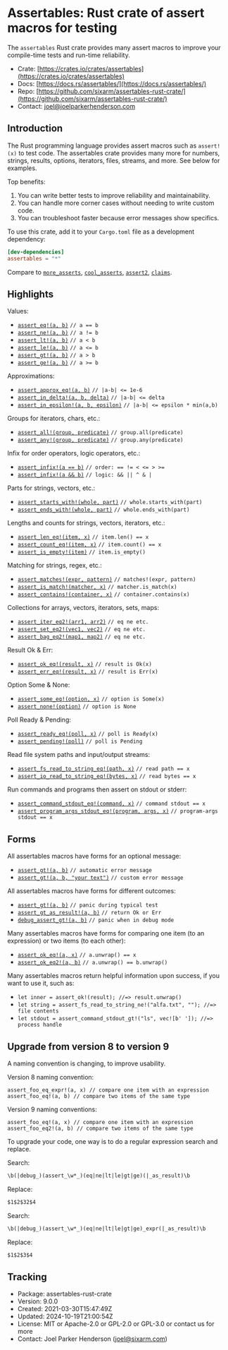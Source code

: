 # Assertables: Rust crate of assert macros for testing

The `assertables` Rust crate provides many assert macros to improve your
compile-time tests and run-time reliability.

* Crate: [https://crates.io/crates/assertables](https://crates.io/crates/assertables)
* Docs: [https://docs.rs/assertables/](https://docs.rs/assertables/)
* Repo: [https://github.com/sixarm/assertables-rust-crate/](https://github.com/sixarm/assertables-rust-crate/)
* Contact: [joel@joelparkerhenderson.com](mailto:joel@joelparkerhenderson.com)


## Introduction

The Rust programming language provides assert macros such as `assert!(x)` to
test code. The assertables crate provides many more for numbers, strings,
results, options, iterators, files, streams, and more. See below for examples.

Top benefits:

1. You can write better tests to improve reliability and maintainability.
2. You can handle more corner cases without needing to write custom code.
3. You can troubleshoot faster because error messages show specifics.

To use this crate, add it to your `Cargo.toml` file as a development dependency:

```toml
[dev-dependencies]
assertables = "*"
```

Compare to
    [`more_asserts`](https://crates.io/crates/more_asserts),
    [`cool_asserts`](https://crates.io/crates/cool_asserts),
    [`assert2`](https://crates.io/crates/assert2),
    [`claims`](https://crates.io/crates/claims).

## Highlights

Values:

* [`assert_eq!(a, b)`](https://docs.rs/assertables/9.0.0/assertables/assert_eq) `// a == b`
* [`assert_ne!(a, b)`](https://docs.rs/assertables/9.0.0/assertables/assert_ne) `// a != b`
* [`assert_lt!(a, b)`](https://docs.rs/assertables/9.0.0/assertables/assert_lt) `// a < b`
* [`assert_le!(a, b)`](https://docs.rs/assertables/9.0.0/assertables/assert_le) `// a <= b`
* [`assert_gt!(a, b)`](https://docs.rs/assertables/9.0.0/assertables/assert_gt) `// a > b`
* [`assert_ge!(a, b)`](https://docs.rs/assertables/9.0.0/assertables/assert_ge) `// a >= b`

Approximations:

* [`assert_approx_eq!(a, b)`](https://docs.rs/assertables/9.0.0/assertables/assert_approx/assert_approx_eq) `// |a-b| <= 1e-6`
* [`assert_in_delta!(a, b, delta)`](https://docs.rs/assertables/9.0.0/assertables/assert_in/assert_in_delta) `// |a-b| <= delta`
* [`assert_in_epsilon!(a, b, epsilon)`](https://docs.rs/assertables/9.0.0/assertables/assert_in/assert_in_epsilon) `// |a-b| <= epsilon * min(a,b)`

Groups for iterators, chars, etc.:

* [`assert_all!(group, predicate)`](https://docs.rs/assertables/9.0.0/assertables/assert_all) `// group.all(predicate)`
* [`assert_any!(group, predicate)`](https://docs.rs/assertables/9.0.0/assertables/assert_any) `// group.any(predicate)`

Infix for order operators, logic operators, etc.:

* [`assert_infix!(a == b)`](https://docs.rs/assertables/9.0.0/assertables/assert_infix) `// order: == != < <= > >=`
* [`assert_infix!(a && b)`](https://docs.rs/assertables/9.0.0/assertables/assert_infix) `// logic: && || ^ & |`

Parts for strings, vectors, etc.:

* [`assert_starts_with!(whole, part)`](https://docs.rs/assertables/9.0.0/assertables/assert_starts_with) `// whole.starts_with(part)`
* [`assert_ends_with!(whole, part)`](https://docs.rs/assertables/9.0.0/assertables/assert_ends_with) `// whole.ends_with(part)`

Lengths and counts for strings, vectors, iterators, etc.:

* [`assert_len_eq!(item, x)`](https://docs.rs/assertables/9.0.0/assertables/assert_len/assert_len_eq) `// item.len() == x`
* [`assert_count_eq!(item, x)`](https://docs.rs/assertables/9.0.0/assertables/assert_count/assert_count_eq) `// item.count() == x`
* [`assert_is_empty!(item)`](https://docs.rs/assertables/9.0.0/assertables/assert_is_empty/assert_is_empty) `// item.is_empty()`

Matching for strings, regex, etc.:

* [`assert_matches!(expr, pattern)`](https://docs.rs/assertables/9.0.0/assertables/assert_matches) `// matches!(expr, pattern)`
* [`assert_is_match!(matcher, x)`](https://docs.rs/assertables/9.0.0/assertables/assert_is_match) `// matcher.is_match(x)`
* [`assert_contains!(container, x)`](https://docs.rs/assertables/9.0.0/assertables/assert_contains) `// container.contains(x)`

Collections for arrays, vectors, iterators, sets, maps:

* [`assert_iter_eq2!(arr1, arr2)`](https://docs.rs/assertables/9.0.0/assertables/assert_iter) `// eq ne etc.`
* [`assert_set_eq2!(vec1, vec2)`](https://docs.rs/assertables/9.0.0/assertables/assert_set) `// eq ne etc.`
* [`assert_bag_eq2!(map1, map2)`](https://docs.rs/assertables/9.0.0/assertables/assert_bag) `// eq ne etc.`

Result Ok & Err:

* [`assert_ok_eq!(result, x)`](https://docs.rs/assertables/9.0.0/assertables/assert_ok/assert_ok_eq) `// result is Ok(x)`
* [`assert_err_eq!(result, x)`](https://docs.rs/assertables/9.0.0/assertables/assert_err/assert_err_eq) `// result is Err(x)`

Option Some & None:

* [`assert_some_eq!(option, x)`](https://docs.rs/assertables/9.0.0/assertables/assert_some/assert_some_eq) `// option is Some(x)`
* [`assert_none!(option)`](https://docs.rs/assertables/9.0.0/assertables/assert_none/assert_none) `// option is None`

Poll Ready & Pending:

* [`assert_ready_eq!(poll, x)`](https://docs.rs/assertables/9.0.0/assertables/assert_ready/assert_ready_eq) `// poll is Ready(x)`
* [`assert_pending!(poll)`](https://docs.rs/assertables/9.0.0/assertables/assert_pending/assert_pending) `// poll is Pending`

Read file system paths and input/output streams:

* [`assert_fs_read_to_string_eq!(path, x)`](https://docs.rs/assertables/9.0.0/assertables/assert_fs_read_to_string_eq) `// read path == x`
* [`assert_io_read_to_string_eq!(bytes, x)`](https://docs.rs/assertables/9.0.0/assertables/assert_io_read_to_string) `// read bytes == x`

Run commands and programs then assert on stdout or stderr:

* [`assert_command_stdout_eq!(command, x)`](https://docs.rs/assertables/9.0.0/assertables/assert_command) `// command stdout == x`
* [`assert_program_args_stdout_eq!(program, args, x)`](https://docs.rs/assertables/9.0.0/assertables/assert_program_args) `// program-args stdout == x`


## Forms

All assertables macros have forms for an optional message:

* [`assert_gt!(a, b)`](https://docs.rs/assertables/9.0.0/assertables/macro.assert_gt.html) `// automatic error message`
* [`assert_gt!(a, b, "your text")`](https://docs.rs/assertables/9.0.0/assertables/macro.assert_gt.html) `// custom error message`

All assertables macros have forms for different outcomes:

* [`assert_gt!(a, b)`](https://docs.rs/assertables/9.0.0/assertables/macro.assert_gt.html) `// panic during typical test`
* [`assert_gt_as_result!(a, b)`](https://docs.rs/assertables/9.0.0/assertables/macro.assert_gt_as_result.html) `// return Ok or Err`
* [`debug_assert_gt!(a, b)`](https://docs.rs/assertables/9.0.0/assertables/macro.debug_assert_gt.html) `// panic when in debug mode`

Many assertables macros have forms for comparing one item (to an expression) or two items (to each other):

* [`assert_ok_eq!(a, x)`](https://docs.rs/assertables/9.0.0/assertables/macro.assert_ok_eq.html) `// a.unwrap() == x`
* [`assert_ok_eq2!(a, b)`](https://docs.rs/assertables/9.0.0/assertables/macro.assert_ok_eq2.html) `// a.unwrap() == b.unwrap()`

Many assertables macros return helpful information upon success, if you want to use it, such as:

* `let inner = assert_ok!(result); //=> result.unwrap()`
* `let string = assert_fs_read_to_string_ne!("alfa.txt", ""); //=> file contents`
* `let stdout = assert_command_stdout_gt!("ls", vec![b' ']); //=> process handle`


## Upgrade from version 8 to version 9

A naming convention is changing, to improve usability.

Version 8 naming convention:

```
assert_foo_eq_expr!(a, x) // compare one item with an expression
assert_foo_eq!(a, b) // compare two items of the same type
```

Version 9 naming conventions:

```
assert_foo_eq!(a, x) // compare one item with an expression
assert_foo_eq2!(a, b) // compare two items of the same type
```

To upgrade your code, one way is to do a regular expression search and replace.

Search:

```txt
\b(|debug_)(assert_\w*_)(eq|ne|lt|le|gt|ge)(|_as_result)\b
```

Replace:
 
```txt
$1$2$32$4
```

Search:

```txt
\b(|debug_)(assert_\w*_)(eq|ne|lt|le|gt|ge)_expr(|_as_result)\b
```
 
Replace:

```txt
$1$2$3$4
```


## Tracking

* Package: assertables-rust-crate
* Version: 9.0.0
* Created: 2021-03-30T15:47:49Z
* Updated: 2024-10-19T21:00:54Z
* License: MIT or Apache-2.0 or GPL-2.0 or GPL-3.0 or contact us for more
* Contact: Joel Parker Henderson (joel@sixarm.com)
